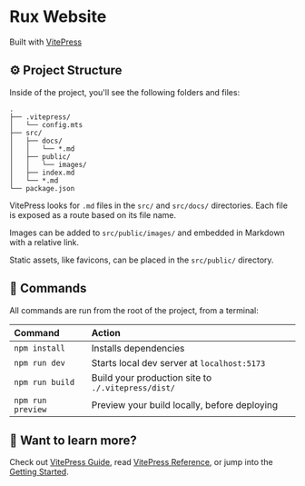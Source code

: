 # Rux Website

Built with [VitePress](https://vitepress.dev)

## ⚙️ Project Structure

Inside of the project, you'll see the following folders and files:

```
.
├── .vitepress/
│   └── config.mts
├── src/
│   ├── docs/
│   │   └── *.md
│   ├── public/
│   │   └── images/
│   ├── index.md
│   └── *.md
└── package.json
```

VitePress looks for `.md` files in the `src/` and `src/docs/` directories. Each file is exposed as a route based on its file name.

Images can be added to `src/public/images/` and embedded in Markdown with a relative link.

Static assets, like favicons, can be placed in the `src/public/` directory.

## 🔨 Commands

All commands are run from the root of the project, from a terminal:

| Command                   | Action                                             |
| :------------------------ | :------------------------------------------------- |
| `npm install`             | Installs dependencies                              |
| `npm run dev`             | Starts local dev server at `localhost:5173`        |
| `npm run build`           | Build your production site to `./.vitepress/dist/` |
| `npm run preview`         | Preview your build locally, before deploying       |

## 👀 Want to learn more?

Check out [VitePress Guide](https://vitepress.dev/guide/what-is-vitepress), read [VitePress Reference](https://vitepress.dev/reference/site-config), or jump into the [Getting Started](https://vitepress.dev/guide/getting-started).
